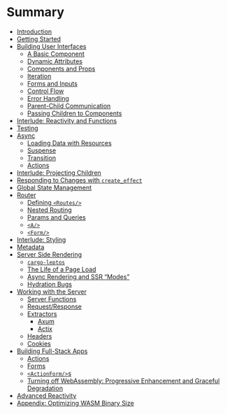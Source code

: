 # Summary

- [Introduction](./01_introduction.md)
- [Getting Started](./02_getting_started.md)
- [Building User Interfaces](./view/README.md)
  - [A Basic Component](./view/01_basic_component.md)
  - [Dynamic Attributes](./view/02_dynamic_attributes.md)
  - [Components and Props](./view/03_components.md)
  - [Iteration](./view/04_iteration.md)
  - [Forms and Inputs](./view/05_forms.md)
  - [Control Flow](./view/06_control_flow.md)
  - [Error Handling](./view/07_errors.md)
  - [Parent-Child Communication](./view/08_parent_child.md)
  - [Passing Children to Components](./view/09_component_children.md)
- [Interlude: Reactivity and Functions](./interlude_functions.md)
- [Testing](./testing.md)
- [Async](./async/README.md)
  - [Loading Data with Resources](./async/10_resources.md)
  - [Suspense](./async/11_suspense.md)
  - [Transition](./async/12_transition.md)
  - [Actions](./async/13_actions.md)
- [Interlude: Projecting Children](./interlude_projecting_children.md)
- [Responding to Changes with `create_effect`](./14_create_effect.md)
- [Global State Management](./15_global_state.md)
- [Router](./router/README.md)
  - [Defining `<Routes/>`](./router/16_routes.md)
  - [Nested Routing](./router/17_nested_routing.md)
  - [Params and Queries](./router/18_params_and_queries.md)
  - [`<A/>`](./router/19_a.md)
  - [`<Form/>`](./router/20_form.md)
- [Interlude: Styling](./interlude_styling.md)
- [Metadata]()
- [Server Side Rendering](./ssr/README.md)
  - [`cargo-leptos`](./ssr/21_cargo_leptos.md)
  - [The Life of a Page Load](./ssr/22_life_cycle.md)
  - [Async Rendering and SSR “Modes”](./ssr/23_ssr_modes.md)
  - [Hydration Bugs](./ssr/24_hydration_bugs.md)
- [Working with the Server](./server/README.md)
  - [Server Functions](./server/25_server_functions.md)
  - [Request/Response]()
  - [Extractors]()
    - [Axum]()
    - [Actix]()
  - [Headers]()
  - [Cookies]()
- [Building Full-Stack Apps]()
  - [Actions]()
  - [Forms]()
  - [`<ActionForm/>`s]()
  - [Turning off WebAssembly: Progressive Enhancement and Graceful Degradation]()
- [Advanced Reactivity]()
- [Appendix: Optimizing WASM Binary Size](./appendix_binary_size.md)
